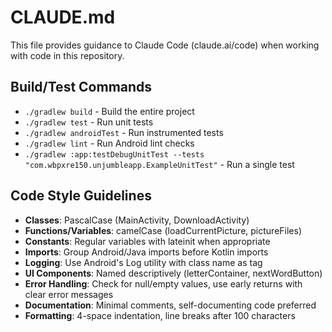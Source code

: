 # CLAUDE.md

This file provides guidance to Claude Code (claude.ai/code) when working with code in this repository.

## Build/Test Commands
- `./gradlew build` - Build the entire project
- `./gradlew test` - Run unit tests
- `./gradlew androidTest` - Run instrumented tests
- `./gradlew lint` - Run Android lint checks
- `./gradlew :app:testDebugUnitTest --tests "com.wbpxre150.unjumbleapp.ExampleUnitTest"` - Run a single test

## Code Style Guidelines
- **Classes**: PascalCase (MainActivity, DownloadActivity)
- **Functions/Variables**: camelCase (loadCurrentPicture, pictureFiles)
- **Constants**: Regular variables with lateinit when appropriate
- **Imports**: Group Android/Java imports before Kotlin imports
- **Logging**: Use Android's Log utility with class name as tag
- **UI Components**: Named descriptively (letterContainer, nextWordButton)
- **Error Handling**: Check for null/empty values, use early returns with clear error messages
- **Documentation**: Minimal comments, self-documenting code preferred
- **Formatting**: 4-space indentation, line breaks after 100 characters